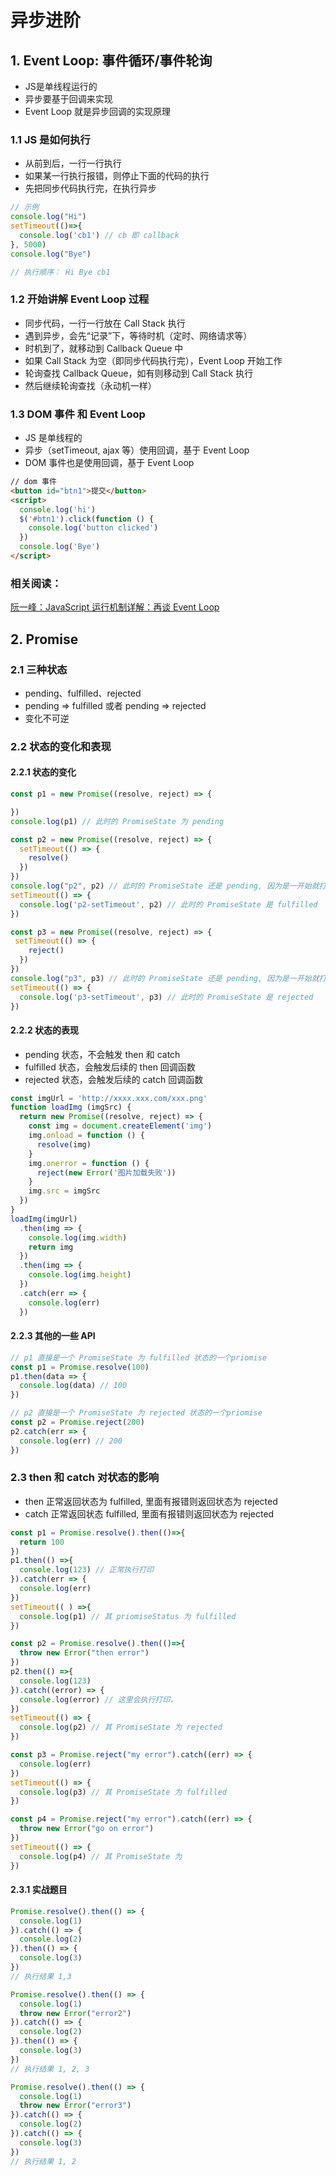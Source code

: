 # 异步进阶
## 1. Event Loop: 事件循环/事件轮询
* JS是单线程运行的
* 异步要基于回调来实现
* Event Loop 就是异步回调的实现原理

### 1.1 JS 是如何执行
* 从前到后，一行一行执行
* 如果某一行执行报错，则停止下面的代码的执行
* 先把同步代码执行完，在执行异步

```javascript
// 示例
console.log("Hi")
setTimeout(()=>{
  console.log('cb1') // cb 即 callback
}, 5000)
console.log("Bye")

// 执行顺序： Hi Bye cb1
```
### 1.2 开始讲解 Event Loop 过程
* 同步代码，一行一行放在 Call Stack 执行
* 遇到异步，会先“记录”下，等待时机（定时、网络请求等）
* 时机到了，就移动到 Callback Queue 中
* 如果 Call Stack 为空（即同步代码执行完），Event Loop 开始工作
* 轮询查找 Callback Queue，如有则移动到 Call Stack 执行
* 然后继续轮询查找（永动机一样）

### 1.3 DOM 事件 和 Event Loop
- JS 是单线程的
- 异步（setTimeout, ajax 等）使用回调，基于 Event Loop
- DOM 事件也是使用回调，基于 Event Loop

```html
// dom 事件
<button id="btn1">提交</button>
<script>
  console.log('hi')
  $('#btn1').click(function () {
    console.log('button clicked')
  })
  console.log('Bye')
</script>
```

### 相关阅读：
[阮一峰：JavaScript 运行机制详解：再谈 Event Loop](https://www.ruanyifeng.com/blog/2014/10/event-loop.html)

## 2. Promise
### 2.1 三种状态
* pending、fulfilled、rejected
* pending => fulfilled 或者 pending => rejected
* 变化不可逆

### 2.2 状态的变化和表现
#### 2.2.1 状态的变化

```javascript
const p1 = new Promise((resolve, reject) => {

})
console.log(p1) // 此时的 PromiseState 为 pending 

const p2 = new Promise((resolve, reject) => {
  setTimeout(() => {
    resolve()
  })
})
console.log("p2", p2) // 此时的 PromiseState 还是 pending, 因为是一开始就打印了
setTimeout(() => {
  console.log('p2-setTimeout', p2) // 此时的 PromiseState 是 fulfilled
})

const p3 = new Promise((resolve, reject) => {
 setTimeout(() => {
    reject()
  })
})
console.log("p3", p3) // 此时的 PromiseState 还是 pending, 因为是一开始就打印了
setTimeout(() => {
  console.log('p3-setTimeout', p3) // 此时的 PromiseState 是 rejected
})
```

#### 2.2.2 状态的表现
* pending 状态，不会触发 then 和 catch
* fulfilled 状态，会触发后续的 then 回调函数
* rejected 状态，会触发后续的 catch 回调函数

```javascript
const imgUrl = 'http://xxxx.xxx.com/xxx.png'
function loadImg (imgSrc) {
  return new Promise((resolve, reject) => {
    const img = document.createElement('img')
    img.onload = function () {
      resolve(img)
    }
    img.onerror = function () {
      reject(new Error('图片加载失败'))
    }
    img.src = imgSrc
  })
}
loadImg(imgUrl)
  .then(img => {
    console.log(img.width)
    return img
  })
  .then(img => {
    console.log(img.height)
  })
  .catch(err => {
    console.log(err)
  })
```

#### 2.2.3 其他的一些 API
```javascript
// p1 直接是一个 PromiseState 为 fulfilled 状态的一个priomise
const p1 = Promise.resolve(100)
p1.then(data => {
  console.log(data) // 100
})

// p2 直接是一个 PromiseState 为 rejected 状态的一个priomise
const p2 = Promise.reject(200) 
p2.catch(err => {
  console.log(err) // 200
})
```
### 2.3 then 和 catch 对状态的影响
* then 正常返回状态为 fulfilled, 里面有报错则返回状态为 rejected
* catch 正常返回状态 fulfilled, 里面有报错则返回状态为 rejected

```javascript
const p1 = Promise.resolve().then(()=>{
  return 100
})
p1.then(() =>{
  console.log(123) // 正常执行打印
}).catch(err => {
  console.log(err)
})
setTimeout(( ) =>{
  console.log(p1) // 其 priomiseStatus 为 fulfilled
})

const p2 = Promise.resolve().then(()=>{
  throw new Error("then error")
})
p2.then(() =>{
  console.log(123)
}).catch((error) => {
  console.log(error) // 这里会执行打印，
})
setTimeout(() => {
  console.log(p2) // 其 PromiseState 为 rejected
})

const p3 = Promise.reject("my error").catch((err) => {
  console.log(err)
})
setTimeout(() => {
  console.log(p3) // 其 PromiseState 为 fulfilled
})

const p4 = Promise.reject("my error").catch((err) => {
  throw new Error("go on error")
})
setTimeout(() => {
  console.log(p4) // 其 PromiseState 为  
})

```
#### 2.3.1 实战题目
```javascript
Promise.resolve().then(() => {
  console.log(1)
}).catch(() => {
  console.log(2)
}).then(() => {
  console.log(3)
})
// 执行结果 1,3
```

```javascript
Promise.resolve().then(() => {
  console.log(1)
  throw new Error("error2")
}).catch(() => {
  console.log(2)
}).then(() => {
  console.log(3)
})
// 执行结果 1, 2, 3
```

```javascript
Promise.resolve().then(() => {
  console.log(1)
  throw new Error("error3")
}).catch(() => {
  console.log(2)
}).catch(() => {
  console.log(3)
})
// 执行结果 1, 2
```